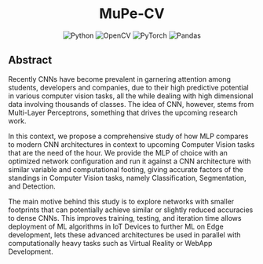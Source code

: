 <center>

# MuPe-CV
![Python](https://img.shields.io/badge/python-3670A0?style=for-the-badge&logo=python&logoColor=ffdd54)
![OpenCV](https://img.shields.io/badge/opencv-%23white.svg?style=for-the-badge&logo=opencv&logoColor=white)
![PyTorch](https://img.shields.io/badge/PyTorch-%23EE4C2C.svg?style=for-the-badge&logo=PyTorch&logoColor=white)
![Pandas](https://img.shields.io/badge/pandas-%23150458.svg?style=for-the-badge&logo=pandas&logoColor=white)

</center>

## Abstract

Recently CNNs have become prevalent in garnering attention among students, developers and companies, due to their high predictive potential in various computer vision tasks, all the while dealing with high dimensional data involving thousands of classes. The idea of CNN, however, stems from Multi-Layer Perceptrons, something that drives the upcoming research work. <br>

In this context, we propose a comprehensive study of how MLP compares to modern CNN architectures in context to upcoming Computer Vision tasks that are the need of the hour. We provide the MLP of choice with an optimized network configuration and run it against a CNN architecture with similar variable and computational footing, giving accurate factors of the standings in Computer Vision tasks, namely Classification, Segmentation, and Detection. <Br>

The main motive behind this study is to explore networks with smaller footprints that can potentially achieve similar or slightly reduced accuracies to dense CNNs. This improves training, testing, and iteration time allows deployment of ML algorithms in IoT Devices to further ML on Edge development, lets these advanced architectures be used in parallel with computationally heavy tasks such as Virtual Reality or WebApp Development. <br>

